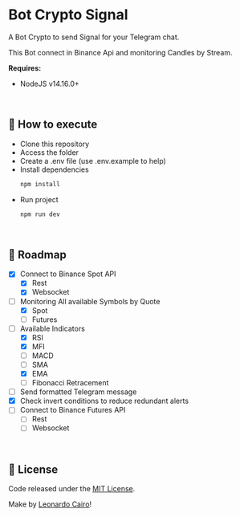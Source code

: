 # Bot Crypto Signal

A Bot Crypto to send Signal for your Telegram chat.

This Bot connect in Binance Api and monitoring Candles by Stream.

**Requires:**
  * NodeJS v14.16.0+

<br/>

## 🚀 How to execute

* Clone this repository
* Access the folder
* Create a .env file (use .env.example to help)
* Install dependencies
  ```bash
  npm install
  ```
* Run project 
  ```bash
  npm run dev
  ```

<br/>

## 📆 Roadmap

- [X] Connect to Binance Spot API
  - [X] Rest
  - [X] Websocket
- [ ] Monitoring All available Symbols by Quote
  - [X] Spot
  - [ ] Futures
- [ ] Available Indicators
  - [X] RSI
  - [X] MFI
  - [ ] MACD
  - [ ] SMA
  - [X] EMA
  - [ ] Fibonacci Retracement
- [ ] Send formatted Telegram message
- [X] Check invert conditions to reduce redundant alerts
- [ ] Connect to Binance Futures API
  - [ ] Rest
  - [ ] Websocket

<br/>

## 📄 License

Code released under the [MIT License](./LICENSE).

Make by [Leonardo Cairo](https://www.linkedin.com/in/leocairos/)!

